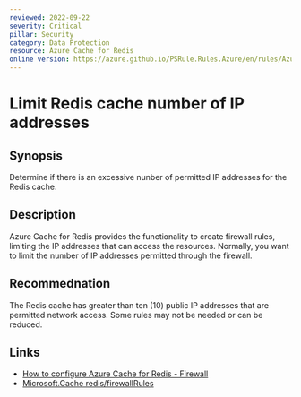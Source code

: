 ```yaml
---
reviewed: 2022-09-22
severity: Critical
pillar: Security
category: Data Protection
resource: Azure Cache for Redis
online version: https://azure.github.io/PSRule.Rules.Azure/en/rules/Azure.Redis.FirewallIPRange/
---
```


# Limit Redis cache number of IP addresses

## Synopsis

Determine if there is an excessive nunber of permitted IP addresses for the Redis cache.

## Description

Azure Cache for Redis provides the functionality to create firewall rules, limiting the IP addresses that can access the resources. Normally, you want to limit the number of IP addresses permitted through the firewall.

## Recommednation

The Redis cache has greater than ten (10) public IP addresses that are permitted network access. Some rules may not be needed or can be reduced.

## Links

- [How to configure Azure Cache for Redis - Firewall](https://learn.microsoft.com/en-us/azure/azure-cache-for-redis/cache-configure#default-redis-server-configuration#firewall)
- [Microsoft.Cache redis/firewallRules](https://docs.microsoft.com/azure/templates/microsoft.cache/2022-05-01/redis/firewallrules)

